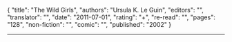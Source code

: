 {
"title": "The Wild Girls",
"authors": "Ursula K. Le Guin",
"editors": "",
"translator": "",
"date": "2011-07-01",
"rating": "+",
"re-read": "",
"pages": "128",
"non-fiction": "",
"comic": "",
"published": "2002"
}

---
